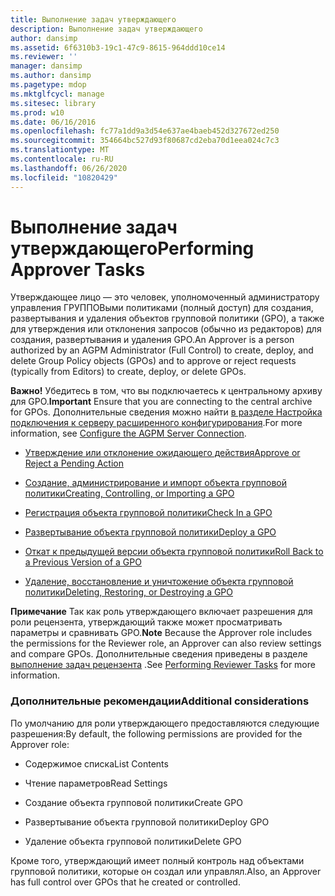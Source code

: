 ```yaml
---
title: Выполнение задач утверждающего
description: Выполнение задач утверждающего
author: dansimp
ms.assetid: 6f6310b3-19c1-47c9-8615-964ddd10ce14
ms.reviewer: ''
manager: dansimp
ms.author: dansimp
ms.pagetype: mdop
ms.mktglfcycl: manage
ms.sitesec: library
ms.prod: w10
ms.date: 06/16/2016
ms.openlocfilehash: fc77a1dd9a3d54e637ae4baeb452d327672ed250
ms.sourcegitcommit: 354664bc527d93f80687cd2eba70d1eea024c7c3
ms.translationtype: MT
ms.contentlocale: ru-RU
ms.lasthandoff: 06/26/2020
ms.locfileid: "10820429"
---
```

# <span data-ttu-id="f41ad-103">Выполнение задач утверждающего</span><span class="sxs-lookup"><span data-stu-id="f41ad-103">Performing Approver Tasks</span></span>


<span data-ttu-id="f41ad-104">Утверждающее лицо — это человек, уполномоченный администратору управления ГРУППОВыми политиками (полный доступ) для создания, развертывания и удаления объектов групповой политики (GPO), а также для утверждения или отклонения запросов (обычно из редакторов) для создания, развертывания и удаления GPO.</span><span class="sxs-lookup"><span data-stu-id="f41ad-104">An Approver is a person authorized by an AGPM Administrator (Full Control) to create, deploy, and delete Group Policy objects (GPOs) and to approve or reject requests (typically from Editors) to create, deploy, or delete GPOs.</span></span>

<span data-ttu-id="f41ad-105">**Важно!**  Убедитесь в том, что вы подключаетесь к центральному архиву для GPO.</span><span class="sxs-lookup"><span data-stu-id="f41ad-105">**Important** Ensure that you are connecting to the central archive for GPOs.</span></span> <span data-ttu-id="f41ad-106">Дополнительные сведения можно найти [в разделе Настройка подключения к серверу расширенного конфигурирования](configure-the-agpm-server-connection-reviewer.md).</span><span class="sxs-lookup"><span data-stu-id="f41ad-106">For more information, see [Configure the AGPM Server Connection](configure-the-agpm-server-connection-reviewer.md).</span></span>

 

-   [<span data-ttu-id="f41ad-107">Утверждение или отклонение ожидающего действия</span><span class="sxs-lookup"><span data-stu-id="f41ad-107">Approve or Reject a Pending Action</span></span>](approve-or-reject-a-pending-action.md)

-   [<span data-ttu-id="f41ad-108">Создание, администрирование и импорт объекта групповой политики</span><span class="sxs-lookup"><span data-stu-id="f41ad-108">Creating, Controlling, or Importing a GPO</span></span>](creating-controlling-or-importing-a-gpo-approver.md)

-   [<span data-ttu-id="f41ad-109">Регистрация объекта групповой политики</span><span class="sxs-lookup"><span data-stu-id="f41ad-109">Check In a GPO</span></span>](check-in-a-gpo-approver.md)

-   [<span data-ttu-id="f41ad-110">Развертывание объекта групповой политики</span><span class="sxs-lookup"><span data-stu-id="f41ad-110">Deploy a GPO</span></span>](deploy-a-gpo.md)

-   [<span data-ttu-id="f41ad-111">Откат к предыдущей версии объекта групповой политики</span><span class="sxs-lookup"><span data-stu-id="f41ad-111">Roll Back to a Previous Version of a GPO</span></span>](roll-back-to-a-previous-version-of-a-gpo.md)

-   [<span data-ttu-id="f41ad-112">Удаление, восстановление и уничтожение объекта групповой политики</span><span class="sxs-lookup"><span data-stu-id="f41ad-112">Deleting, Restoring, or Destroying a GPO</span></span>](deleting-restoring-or-destroying-a-gpo.md)

<span data-ttu-id="f41ad-113">**Примечание**  Так как роль утверждающего включает разрешения для роли рецензента, утверждающий также может просматривать параметры и сравнивать GPO.</span><span class="sxs-lookup"><span data-stu-id="f41ad-113">**Note** Because the Approver role includes the permissions for the Reviewer role, an Approver can also review settings and compare GPOs.</span></span> <span data-ttu-id="f41ad-114">Дополнительные сведения приведены в разделе [выполнение задач рецензента](performing-reviewer-tasks.md) .</span><span class="sxs-lookup"><span data-stu-id="f41ad-114">See [Performing Reviewer Tasks](performing-reviewer-tasks.md) for more information.</span></span>

 

### <span data-ttu-id="f41ad-115">Дополнительные рекомендации</span><span class="sxs-lookup"><span data-stu-id="f41ad-115">Additional considerations</span></span>

<span data-ttu-id="f41ad-116">По умолчанию для роли утверждающего предоставляются следующие разрешения:</span><span class="sxs-lookup"><span data-stu-id="f41ad-116">By default, the following permissions are provided for the Approver role:</span></span>

-   <span data-ttu-id="f41ad-117">Содержимое списка</span><span class="sxs-lookup"><span data-stu-id="f41ad-117">List Contents</span></span>

-   <span data-ttu-id="f41ad-118">Чтение параметров</span><span class="sxs-lookup"><span data-stu-id="f41ad-118">Read Settings</span></span>

-   <span data-ttu-id="f41ad-119">Создание объекта групповой политики</span><span class="sxs-lookup"><span data-stu-id="f41ad-119">Create GPO</span></span>

-   <span data-ttu-id="f41ad-120">Развертывание объекта групповой политики</span><span class="sxs-lookup"><span data-stu-id="f41ad-120">Deploy GPO</span></span>

-   <span data-ttu-id="f41ad-121">Удаление объекта групповой политики</span><span class="sxs-lookup"><span data-stu-id="f41ad-121">Delete GPO</span></span>

<span data-ttu-id="f41ad-122">Кроме того, утверждающий имеет полный контроль над объектами групповой политики, которые он создал или управлял.</span><span class="sxs-lookup"><span data-stu-id="f41ad-122">Also, an Approver has full control over GPOs that he created or controlled.</span></span>

 

 





